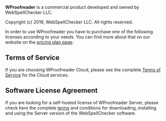 **WProofreader** is a commercial product developed and owned by WebSpellChecker LLC.

Copyright (c) 2019, WebSpellChecker LLC. All rights reserved.

In order to use WProofreader you have to purchase one of the following licenses according to your needs. You can find more about that on our website on the [pricing plan page](https://webspellchecker.com/pricing/).

Terms of Service
------------

If you are choosing WProofreader Cloud, please see the complete [Terms of Service](https://webspellchecker.com/terms-of-service/) for the Cloud services.


Software License Agreement
------------

If you are looking for a self-hosted license of WProofreader Server, please check here the complete [terms](https://docs.webspellchecker.net/display/Legal/WebSpellChecker+Software+License+Agreement) and conditions for downloading, installing and using the Server version of the WebSpellChecker software.

